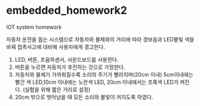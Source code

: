 # embedded_homework2
IOT system homework

자동차 운전을 돕는 시스템으로 자동차와 물체와의 거리에 따라 경보음과 LED불빛 색을 바꿔 접촉사고에 대비해 사용자에게 경고한다. 

1. LED, 버튼, 초음파센서, 사운드보드를 사용한다.
2. 버튼을 누르면 자동차가 후진하는 것으로 가정한다.
3. 자동차와 물체가 가까워질수록 소리의 주기가 빨라지며(20cm 이내) 5cm이내에는 빨간    색 LED,10cm 이내에는 노란색 LED, 20cm 이내에서는 초록색 LED가 켜진다.
   (실험을 위해 짧은 거리로 설정)
4. 20cm 밖으로 벗어났을 때 모든 소리와 불빛이 꺼지도록 하였다.   
